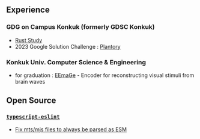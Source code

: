 ## Experience

### GDG on Campus Konkuk (formerly GDSC Konkuk)
- [Rust Study](https://github.com/goldentrash/2024-Konkuk-Rust-Roguelike)
- 2023 Google Solution Challenge : [Plantory](https://github.com/gdsc-konkuk/23-24-proj-Plantory-Server)

### Konkuk Univ. Computer Science & Engineering
- for graduation : [EEmaGe](https://github.com/goldentrash/EEmaGe) - Encoder for reconstructing visual stimuli from brain waves

## Open Source

### [`typescript-eslint`](https://github.com/typescript-eslint/typescript-eslint)
- [Fix mts/mjs files to always be parsed as ESM](https://github.com/typescript-eslint/typescript-eslint/pull/10011)
